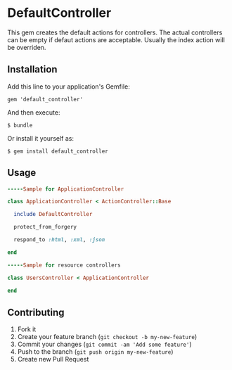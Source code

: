 # DefaultController

This gem creates the default actions for controllers.
The actual controllers can be empty if defaut actions are acceptable.
Usually the index action will be overriden.

## Installation

Add this line to your application's Gemfile:

    gem 'default_controller'

And then execute:

    $ bundle

Or install it yourself as:

    $ gem install default_controller

## Usage
```ruby
-----Sample for ApplicationController

class ApplicationController < ActionController::Base

  include DefaultController

  protect_from_forgery

  respond_to :html, :xml, :json

end

-----Sample for resource controllers

class UsersController < ApplicationController

end
```

## Contributing

1. Fork it
2. Create your feature branch (`git checkout -b my-new-feature`)
3. Commit your changes (`git commit -am 'Add some feature'`)
4. Push to the branch (`git push origin my-new-feature`)
5. Create new Pull Request
